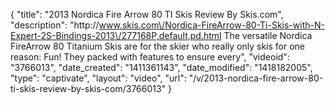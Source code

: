 {
    "title": "2013 Nordica Fire Arrow 80 TI Skis Review By Skis.com",
    "description": "http:\/\/www.skis.com\/Nordica-FireArrow-80-Ti-Skis-with-N-Expert-2S-Bindings-2013\/277168P,default,pd.html  The versatile Nordica FireArrow 80 Titanium Skis are for the skier who really only skis for one reason: Fun! They packed with features to ensure every",
    "videoid": "3766013",
    "date_created": "1411361143",
    "date_modified": "1418182005",
    "type": "captivate",
    "layout": "video",
    "url": "\/v\/2013-nordica-fire-arrow-80-ti-skis-review-by-skis-com\/3766013"
}